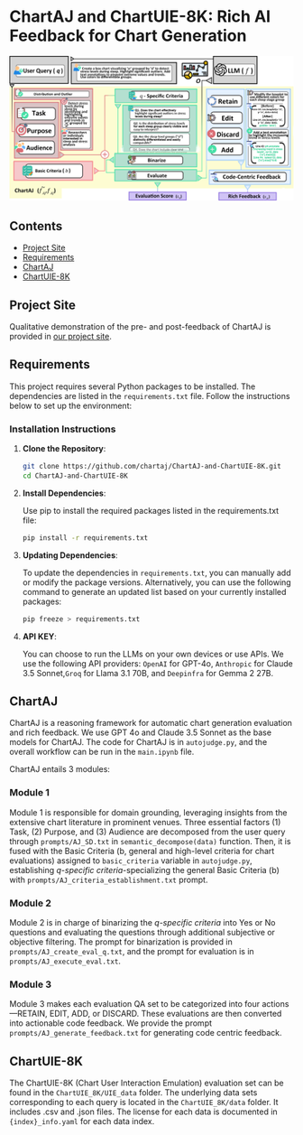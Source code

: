 # ChartAJ and ChartUIE-8K: Rich AI Feedback for Chart Generation

![ChartAJ and ChartUIE-8K](chartaj.png)

## Contents 
- [Project Site](#project-site)
- [Requirements](#requirements)
- [ChartAJ](#chartagent)
- [ChartUIE-8K](#chartuie-8k)

## Project Site

Qualitative demonstration of the pre- and post-feedback of ChartAJ is provided in [our project site](https://chartaj.github.io/).

## Requirements

This project requires several Python packages to be installed. The dependencies are listed in the `requirements.txt` file. Follow the instructions below to set up the environment:

### Installation Instructions

1. **Clone the Repository**:

   ```bash
   git clone https://github.com/chartaj/ChartAJ-and-ChartUIE-8K.git
   cd ChartAJ-and-ChartUIE-8K

2. **Install Dependencies**:

    Use pip to install the required packages listed in the requirements.txt file:

    ```bash
    pip install -r requirements.txt

3. **Updating Dependencies**:

    To update the dependencies in `requirements.txt`, you can manually add or modify the package versions. Alternatively, you can use the following command to generate an updated list based on your currently installed packages:

    ```bash
    pip freeze > requirements.txt
    ```

4. **API KEY**:

    You can choose to run the LLMs on your own devices or use APIs. We use the following API providers: `OpenAI` for GPT-4o, `Anthropic` for Claude 3.5 Sonnet,`Groq` for Llama 3.1 70B, and `Deepinfra` for Gemma 2 27B.


## ChartAJ
ChartAJ is a reasoning framework for automatic chart generation evaluation and rich feedback. We use GPT 4o and Claude 3.5 Sonnet as the base models for ChartAJ. The code for ChartAJ is in `autojudge.py`, and the overall workflow can be run in the `main.ipynb` file.

ChartAJ entails 3 modules:

### Module 1
Module 1 is responsible for domain grounding, leveraging insights from the extensive chart literature in prominent venues. Three essential factors (1) Task, (2) Purpose, and (3) Audience are decomposed from the user query through `prompts/AJ_SD.txt` in `semantic_decompose(data)` function. Then, it is fused with the Basic Criteria (b, general and high-level criteria for chart evaluations) assigned to `basic_criteria` variable in `autojudge.py`, establishing <i>q-specific criteria</i>-specializing the general Basic Criteria (b) with `prompts/AJ_criteria_establishment.txt` prompt.

### Module 2
Module 2 is in charge of binarizing the <i>q-specific criteria</i> into Yes or No questions and evaluating the questions through additional subjective or objective filtering. The prompt for binarization is provided in `prompts/AJ_create_eval_q.txt`, and the prompt for evaluation is in `prompts/AJ_execute_eval.txt`.

### Module 3
Module 3 makes each evaluation QA set to be categorized into four actions—RETAIN, EDIT, ADD, or DISCARD. These evaluations are then converted into actionable code feedback. We provide the prompt `prompts/AJ_generate_feedback.txt` for generating code centric feedback.

## ChartUIE-8K

The ChartUIE-8K (Chart User Interaction Emulation) evaluation set can be found in the `ChartUIE_8K/UIE_data` folder. The underlying data sets corresponding to each query is located in the `ChartUIE_8K/data` folder. It includes .csv and .json files. The license for each data is documented in `{index}_info.yaml` for each data index.
<!-- 
## ChartAgent

ChartAgent is responsible for handling data-to-chart (d2c) generation tasks. We utilized two closed-source models (GPT-4o and Claude 3.5 Sonnet) and two open-source models (Llama 3.1 70B and Gemma 2 27B). The code for ChartAgent is in `ChartAgent.py`.

ChartAgent performs two d2c tasks in the workflow. The first task is the initial d2c generation, where it creates chart code based on the user’s query (including initial instructions and further instructions in a Q&A format). The second task is the post-feedback d2c generation, which incorporates feedback from ChartAJ. -->
